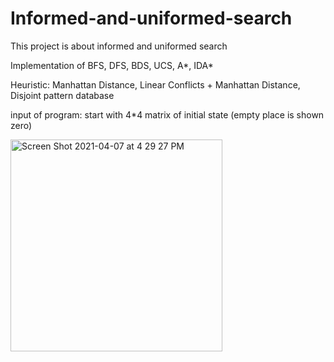 # Informed-and-uniformed-search
This project is about informed and uniformed search


Implementation of BFS, DFS, BDS, UCS, A*, IDA*

Heuristic: Manhattan Distance,  Linear Conflicts + Manhattan Distance, Disjoint pattern database

input of program: start with 4*4 matrix of initial state (empty place is shown zero)



<img width="339" alt="Screen Shot 2021-04-07 at 4 29 27 PM" src="https://user-images.githubusercontent.com/38848389/113863065-722c0500-97be-11eb-8d6c-5ad9c74d42bf.png">
